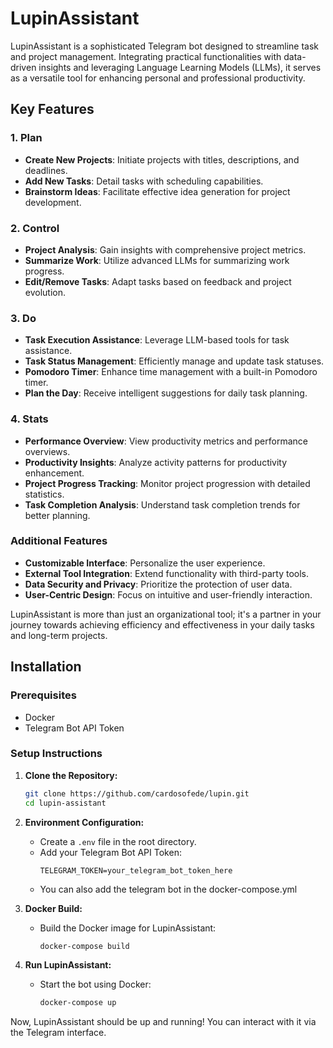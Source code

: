 # LupinAssistant

LupinAssistant is a sophisticated Telegram bot designed to streamline task and project management. Integrating practical functionalities with data-driven insights and leveraging Language Learning Models (LLMs), it serves as a versatile tool for enhancing personal and professional productivity.

## Key Features

### 1. **Plan**
   - **Create New Projects**: Initiate projects with titles, descriptions, and deadlines.
   - **Add New Tasks**: Detail tasks with scheduling capabilities.
   - **Brainstorm Ideas**: Facilitate effective idea generation for project development.

### 2. **Control**
   - **Project Analysis**: Gain insights with comprehensive project metrics.
   - **Summarize Work**: Utilize advanced LLMs for summarizing work progress.
   - **Edit/Remove Tasks**: Adapt tasks based on feedback and project evolution.

### 3. **Do**
   - **Task Execution Assistance**: Leverage LLM-based tools for task assistance.
   - **Task Status Management**: Efficiently manage and update task statuses.
   - **Pomodoro Timer**: Enhance time management with a built-in Pomodoro timer.
   - **Plan the Day**: Receive intelligent suggestions for daily task planning.

### 4. **Stats**
   - **Performance Overview**: View productivity metrics and performance overviews.
   - **Productivity Insights**: Analyze activity patterns for productivity enhancement.
   - **Project Progress Tracking**: Monitor project progression with detailed statistics.
   - **Task Completion Analysis**: Understand task completion trends for better planning.

### Additional Features
   - **Customizable Interface**: Personalize the user experience.
   - **External Tool Integration**: Extend functionality with third-party tools.
   - **Data Security and Privacy**: Prioritize the protection of user data.
   - **User-Centric Design**: Focus on intuitive and user-friendly interaction.

LupinAssistant is more than just an organizational tool; it's a partner in your journey towards achieving efficiency and effectiveness in your daily tasks and long-term projects.

## Installation

### Prerequisites

- Docker
- Telegram Bot API Token

### Setup Instructions

1. **Clone the Repository:**
   ```sh
   git clone https://github.com/cardosofede/lupin.git
   cd lupin-assistant
   ```

2. **Environment Configuration:**
   - Create a `.env` file in the root directory.
   - Add your Telegram Bot API Token:
     ```
     TELEGRAM_TOKEN=your_telegram_bot_token_here
     ```
   - You can also add the telegram bot in the docker-compose.yml     

3. **Docker Build:**
   - Build the Docker image for LupinAssistant:
     ```sh
     docker-compose build
     ```

4. **Run LupinAssistant:**
   - Start the bot using Docker:
     ```sh
     docker-compose up
     ```

Now, LupinAssistant should be up and running! You can interact with it via the Telegram interface.
